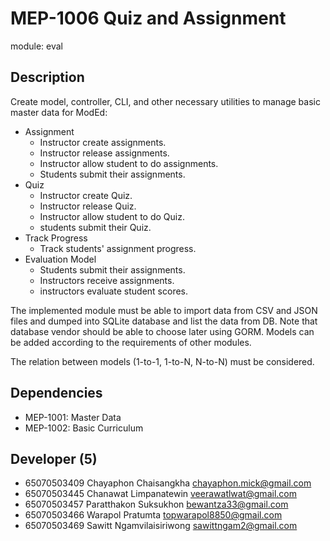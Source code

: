 # MEP-1006 Quiz and Assignment

module: eval

## Description
Create model, controller, CLI, and other necessary utilities to manage basic master data for ModEd:
- Assignment
  - Instructor create assignments.
  - Instructor release assignments.
  - Instructor allow student to do assignments.
  - Students submit their assignments.
- Quiz
  - Instructor create Quiz.
  - Instructor release Quiz.
  - Instructor allow student to do Quiz.
  - students submit their Quiz.
- Track Progress
  - Track students' assignment progress.
- Evaluation Model
  - Students submit their assignments.
  - Instructors receive assignments.
  - instructors evaluate student scores.

The implemented module must be able to import data from CSV and JSON files and dumped into SQLite database and list the data from DB. Note that database vendor should be able to choose later using GORM. Models can be added according to the requirements of other modules.

The relation between models (1-to-1, 1-to-N, N-to-N) must be considered.
## Dependencies
- MEP-1001: Master Data
- MEP-1002: Basic Curriculum

## Developer (5)
 - 65070503409 Chayaphon Chaisangkha chayaphon.mick@gmail.com
 - 65070503445 Chanawat Limpanatewin veerawatlwat@gmail.com
 - 65070503457 Paratthakon Suksukhon bewantza33@gmail.com 
 - 65070503466 Warapol Pratumta topwarapol8850@gmail.com
 - 65070503469 Sawitt Ngamvilaisiriwong sawittngam2@gmail.com

